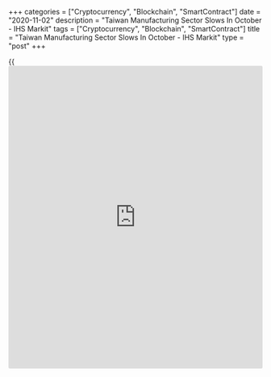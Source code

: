 +++
categories = ["Cryptocurrency", "Blockchain", "SmartContract"]
date = "2020-11-02"
description = "Taiwan Manufacturing Sector Slows In October - IHS Markit"
tags = ["Cryptocurrency", "Blockchain", "SmartContract"]
title = "Taiwan Manufacturing Sector Slows In October - IHS Markit"
type = "post"
+++

{{<iframe id="large-banner" src="https://www.bounty.group/#slide=27.0" width="100%" height="600" scrolling="no" style="border: 0px solid rgb(216, 221, 230); border-radius: 3px;">}}

The manufacturing sector in Taiwan continued to expand in October,
albeit at a slower pace, the latest survey from IHS Markit revealed on
Monday with a manufacturing PMI score of 55.1.

That's down from 55.2 in September, although it remains above the boom-
or-bust line of 50 that separates expansion from contraction.

Individually, there were sharper rises in production and a substantial
increase in new work, but the employment trend continued to weaken.

Operating margins remained under pressure as cost cuts rose sharply. The
time taken for purchased inputs to be delivered continued to lengthen in
October.

For comments and feedback [contact](https://www.playgroundfx.com/contact/): editorial@rtt[news](https://www.letsplayfx.com/blog/forex-news-website/).com

[Economic News][1]

 **What parts of the world are seeing the best (and worst) economic
performances lately? Click[here][2] to check out our [Econ Scorecard][2]
and find out! See up-to-the-moment [ranking](https://www.playgroundfx.com/blog/crypto-exchange-ranking/)s for the best and worst
performers in [GDP][2], [unemployment rate][3], [inflation][4] and much
more.**

   1. www.rtt[news](https://www.letsplayfx.com/blog/forex-news-website/).com/Content/EconomicNews.aspx
   2. www.rtt[news](https://www.letsplayfx.com/blog/forex-news-website/).com/economic-scorecard/world-rank/GDP/highest-performance.aspx
   3. www.rtt[news](https://www.letsplayfx.com/blog/forex-news-website/).com/economic-scorecard/world-rank/unemployment-rate/lowest-performance.aspx
   4. www.rtt[news](https://www.letsplayfx.com/blog/forex-news-website/).com/economic-scorecard/world-rank/CPI/highest-performance.aspx